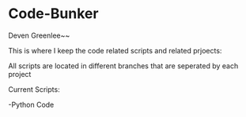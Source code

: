 # Code-Bunker

Deven Greenlee~~

This is where I keep the code related scripts and related prjoects:

All scripts are located in different branches that are seperated by each project

Current Scripts:

 -Python Code 
